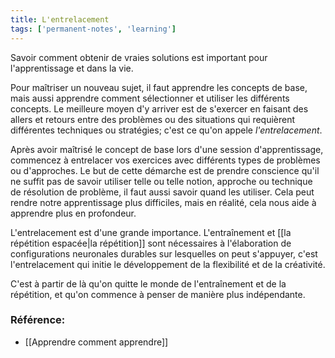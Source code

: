 ```yaml
---
title: L'entrelacement
tags: ['permanent-notes', 'learning']
---
```


Savoir comment obtenir de vraies solutions est important pour l'apprentissage et dans la vie. 

Pour maîtriser un nouveau sujet, il faut apprendre les concepts de base, mais aussi apprendre comment sélectionner et utiliser les différents concepts. Le meilleure moyen d'y arriver est de s'exercer en faisant des allers et retours entre des problèmes ou des situations qui requièrent différentes techniques ou stratégies; c'est ce qu'on appele _l'entrelacement_. 


Après avoir maîtrisé le concept de base lors d'une session d'apprentissage, commencez à entrelacer vos exercices avec différents types de problèmes ou d'approches. Le but de cette démarche est de prendre conscience qu'il ne suffit pas de savoir utiliser telle ou telle notion, approche ou technique de résolution de problème, il faut aussi savoir quand les utiliser. Cela peut rendre notre apprentissage plus difficiles, mais en réalité, cela nous aide à apprendre plus en profondeur.

L'entrelacement est d'une grande importance. L'entraînement et [[la répétition espacée|la répétition]] sont nécessaires à l'élaboration de configurations neuronales durables sur lesquelles on peut s'appuyer, c'est l'entrelacement qui initie le développement de la flexibilité et de la créativité. 

C'est à partir de là qu'on quitte le monde de l'entraînement et de la répétition, et qu'on commence à penser de manière plus indépendante. 


### Référence:
- [[Apprendre comment apprendre]]